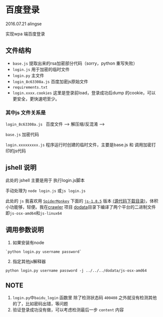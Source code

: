 # 百度登录
2016.07.21 alingse


实现wpa 端百度登录

## 文件结构

- `base.js` 提取出来的rsa加密部分代码（sorry，python 重写失败）
- `login.js` 用于加密的临时文件
- `login.py` 主文件
- `login_8c63308a.js` 百度加密js原始文件
- `requirements.txt`
- `login.xxxx.cookies` 这里是登录前load，登录成功后dump 的cookie，可以更安全，更快速吧至少。

### 其中js 文件关系是

`login_8c63308a.js ` 百度文件 -->  解压缩/反混淆 --> 

`base.js`  加密代码

`login.xxxxxxxxx.js` 程序运行时创建的临时文件，主要是base.js 和 调用加密打印的js代码

## jshell 说明

此处的 jshell 主要是用于 执行login.js脚本

手动处理为 `node login.js` 或`js login.js` 

此处的 `js` 我喜欢用 [`SpiderMonkey`](https://developer.mozilla.org/en-US/docs/Mozilla/Projects/SpiderMonkey) 下面的 [`js-1.8.5`](https://developer.mozilla.org/en-US/docs/Mozilla/Projects/SpiderMonkey/Releases/1.8.5) 版本 [(源代码下载目录)](http://ftp.mozilla.org/pub/js/)，体积小功能够，轻便。我在[crawler](https://github.com/alingse/crawler/) 项目 [dodata](https://github.com/alingse/crawler/tree/master/dodata)目录下编译了两个平台的二进制文件即`js-osx-amd64`和`js-linux64`

## 调用参数说明
  
  1. 如果安装有node 
  
  	`python login.py username password` 
  			
  2. 指定其他js解释器 
 
   `python login.py username password -j ../../../dodata/js-osx-amd64`
   

## NOTE

1. `login.py`中`baidu_login` 函数里 除了检测状态码 `400408` 之外就没有检测其他的了，比如密码出错，等问题
2. 验证登录成功没有做，可以考虑检测最后一步 `content` 内容
 

  


 
